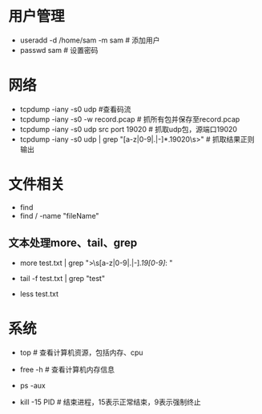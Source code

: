 # 用户管理
- useradd -d /home/sam -m sam # 添加用户
- passwd sam # 设置密码

# 网络
- tcpdump -iany -s0 udp #查看码流
- tcpdump -iany -s0 -w record.pcap # 抓所有包并保存至record.pcap
- tcpdump -iany -s0 udp src port 19020 # 抓取udp包，源端口19020
- tcpdump -iany -s0 udp | grep "[a-z|0-9|.|-]*\.19020\s>" # 抓取结果正则输出

# 文件相关
- find
 - find / -name "fileName"

## 文本处理more、tail、grep

- more test.txt | grep ">\s[a-z|0-9|.|-]*\.19[0-9]*: "

- tail -f test.txt | grep "test"

- less test.txt

# 系统

- top # 查看计算机资源，包括内存、cpu

- free -h # 查看计算机内存信息

- ps -aux

- kill -15 PID # 结束进程，15表示正常结束，9表示强制终止
